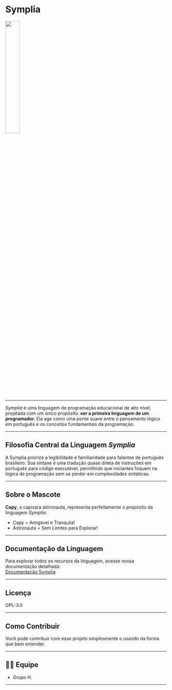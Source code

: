 # Symplia 
<img src="https://github.com/N3333xus/Symplia/blob/main/Logo/Symplia-Logo.png" width=30% height=30%> 

---

*Symplia* é uma linguagem de programação educacional de alto nível, projetada com um único propósito: **ser a primeira linguagem de um programador.** Ela age como uma ponte suave entre o pensamento lógico em português e os conceitos fundamentais da programação.

---

## Filosofia Central da Linguagem *Symplia*

A Symplia prioriza a legibilidade e familiaridade para falantes de português brasileiro. Sua sintaxe é uma tradução quase direta de instruções em português para código executável, permitindo que iniciantes foquem na lógica de programação sem se perder em complexidades sintáticas.

---

## Sobre o Mascote

**Capy**, a capivara astronauta, representa perfeitamente o propósito da linguagem *Symplia*:

- Capy = Amigável e Tranquila!
- Astronauta = Sem Limites para Explorar!

---

## Documentação da Linguagem

Para explorar todos os recursos da linguagem, acesse nossa documentação detalhada:<br>
[Documentação Symplia](/Docs/Documentacao-Symplia-pt-br.md)

---

## Licença

GPL-3.0

---

## Como Contribuir

Você pode contribuir com esse projeto simplesmente o usando da forma que bem entender.

---

## 👨‍💻 Equipe

- Grupo H.

---

